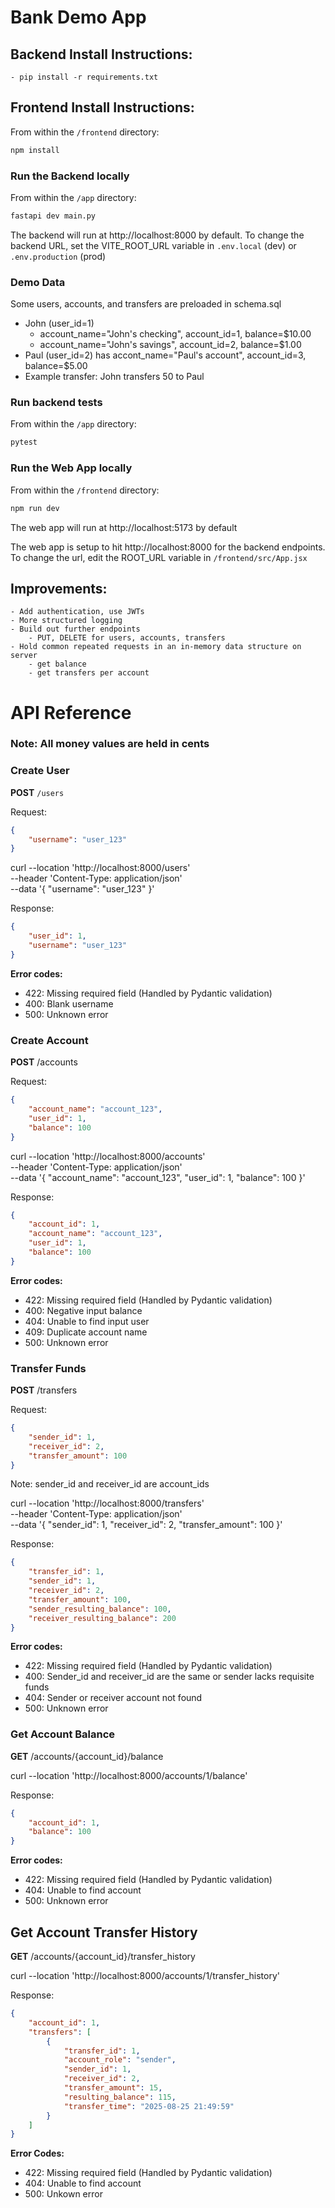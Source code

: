 # Bank Demo App

## Backend Install Instructions:
    - pip install -r requirements.txt

## Frontend Install Instructions:
From within the `/frontend` directory:
```bash
npm install
```

### Run the Backend locally
From within the `/app` directory:
```bash
fastapi dev main.py
```

The backend will run at http://localhost:8000 by default.
To change the backend URL, set the VITE_ROOT_URL variable in `.env.local` (dev) or `.env.production` (prod)

### Demo Data
Some users, accounts, and transfers are preloaded in schema.sql
- John (user_id=1)
    - account_name="John's checking", account_id=1, balance=$10.00
    - account_name="John's savings", account_id=2, balance=$1.00
- Paul (user_id=2) has accont_name="Paul's account", account_id=3, balance=$5.00
- Example transfer: John transfers 50 to Paul

### Run backend tests
From within the `/app` directory:
```bash
pytest
```

### Run the Web App locally
From within the `/frontend` directory:
```bash
npm run dev
```

The web app will run at http://localhost:5173 by default

The web app is setup to hit http://localhost:8000 for the backend endpoints. To change the url, edit the ROOT_URL variable in `/frontend/src/App.jsx`

## Improvements:
    - Add authentication, use JWTs
    - More structured logging
    - Build out further endpoints
        - PUT, DELETE for users, accounts, transfers
    - Hold common repeated requests in an in-memory data structure on server
        - get balance
        - get transfers per account

# API Reference

### Note: All money values are held in cents

### Create User
**POST** `/users`

Request:
```json
{
    "username": "user_123"
}
```

curl --location 'http://localhost:8000/users' \
--header 'Content-Type: application/json' \
--data '{
   "username": "user_123"
}'

Response:
```json
{
    "user_id": 1, 
    "username": "user_123"
}
```

**Error codes:**
- 422: Missing required field (Handled by Pydantic validation)
- 400: Blank username
- 500: Unknown error

### Create Account
**POST** /accounts

Request:
```json
{
    "account_name": "account_123", 
    "user_id": 1, 
    "balance": 100
}
```

curl --location 'http://localhost:8000/accounts' \
--header 'Content-Type: application/json' \
--data '{
    "account_name": "account_123",
    "user_id": 1,
    "balance": 100
}'

Response:
```json
{
    "account_id": 1, 
    "account_name": "account_123", 
    "user_id": 1, 
    "balance": 100
}
```

**Error codes:**
- 422: Missing required field (Handled by Pydantic validation)
- 400: Negative input balance
- 404: Unable to find input user
- 409: Duplicate account name
- 500: Unknown error

### Transfer Funds
**POST** /transfers

Request:
```json
{
    "sender_id": 1, 
    "receiver_id": 2, 
    "transfer_amount": 100
}
```

Note: sender_id and receiver_id are account_ids

curl --location 'http://localhost:8000/transfers' \
--header 'Content-Type: application/json' \
--data '{
    "sender_id": 1,
    "receiver_id": 2,
    "transfer_amount": 100
}'

Response:
```json
{
    "transfer_id": 1, 
    "sender_id": 1, 
    "receiver_id": 2, 
    "transfer_amount": 100, 
    "sender_resulting_balance": 100, 
    "receiver_resulting_balance": 200
}
```

**Error codes:**
- 422: Missing required field (Handled by Pydantic validation)
- 400: Sender_id and receiver_id are the same or sender lacks requisite funds
- 404: Sender or receiver account not found
- 500: Unknown error

### Get Account Balance
**GET** /accounts/{account_id}/balance

curl --location 'http://localhost:8000/accounts/1/balance'

Response:
```json
{
    "account_id": 1,
    "balance": 100
}
```

**Error codes:**
- 422: Missing required field (Handled by Pydantic validation)
- 404: Unable to find account
- 500: Unknown error

## Get Account Transfer History
**GET** /accounts/{account_id}/transfer_history

curl --location 'http://localhost:8000/accounts/1/transfer_history'

Response:
```json
{
    "account_id": 1,
    "transfers": [
        {
            "transfer_id": 1,
            "account_role": "sender",
            "sender_id": 1,
            "receiver_id": 2,
            "transfer_amount": 15,
            "resulting_balance": 115,
            "transfer_time": "2025-08-25 21:49:59"
        }
    ]
}
```

**Error Codes:**
- 422: Missing required field (Handled by Pydantic validation)
- 404: Unable to find account
- 500: Unkown error

